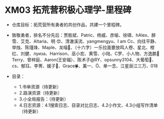# XM03 拓荒营积极心理学-里程碑

- 仓库目标：拓荒营所有勇者的共创作品，共建一个里程碑。

- 致敬勇者，排名不分先后：贾胜斌、Patric、杨威、彦喻、徐啸、hAlex、醉雪、艾克、Altaria、明  😍、清澈溪流、yangmengyu、I am Cc、向往平静、举烛、陈瑾烽、Maple、龙喵🐨、（十六字）一乐拉面要放鸣人卷、星北、橙红、刘健、луиза、Harrison、巫小宏、黄雪、小陆、C罗、小人物、方逸鹏🍃Terry、曾梓庭、Aaron(王安福）、陈术子@RY、opsunny3104、大葡萄🍇、cs、郁珏、李菁、媛子🐋、Grace🍀、薰一、Ö、单一念、江星辰江三万、018
- 目录：

  - 1.书单资源（待更新）
  - 2.路演资源（待更新）
  - 3.小全局报告：（待更新）
  - 4.日志资源：4.1搜索日志、目录对比日志、4.2小作文、4.3小组写作清单（待更新）
